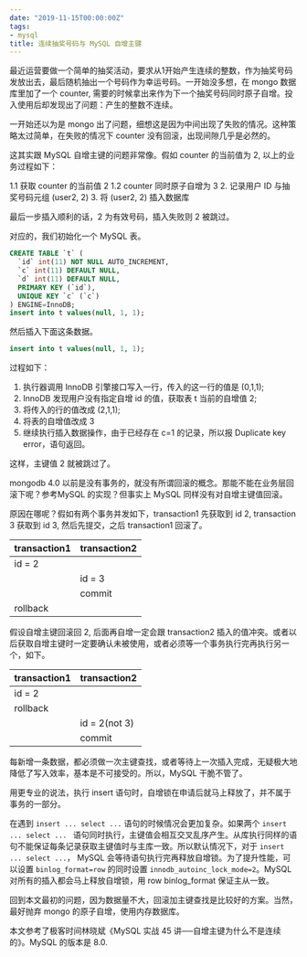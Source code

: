 ```yaml
---
date: "2019-11-15T00:00:00Z"
tags:
- mysql
title: 连续抽奖号码与 MySQL 自增主键
---
```


最近运营要做一个简单的抽奖活动，要求从1开始产生连续的整数，作为抽奖号码发放出去，最后随机抽出一个号码作为幸运号码。一开始没多想，在 mongo 数据库里加了一个 counter, 需要的时候拿出来作为下一个抽奖号码同时原子自增。投入使用后却发现出了问题：产生的整数不连续。

一开始还以为是 mongo 出了问题，细想这是因为中间出现了失败的情况。这种策略太过简单，在失败的情况下 counter 没有回滚，出现间隙几乎是必然的。

这其实跟 MySQL 自增主键的问题非常像。假如 counter 的当前值为 2, 以上的业务过程如下：

1.1 获取 counter 的当前值 2
1.2 counter 同时原子自增为 3
2. 记录用户 ID 与抽奖号码元组 (user2, 2)
3. 将 (user2, 2) 插入数据库

最后一步插入顺利的话，2 为有效号码，插入失败则 2 被跳过。

对应的，我们初始化一个 MySQL 表。

```sql
CREATE TABLE `t` (
  `id` int(11) NOT NULL AUTO_INCREMENT,
  `c` int(11) DEFAULT NULL,
  `d` int(11) DEFAULT NULL,
  PRIMARY KEY (`id`),
  UNIQUE KEY `c` (`c`)
) ENGINE=InnoDB;
insert into t values(null, 1, 1);
```

然后插入下面这条数据。

```sql
insert into t values(null, 1, 1);
```

过程如下：

1. 执行器调用 InnoDB 引擎接口写入一行，传入的这一行的值是 (0,1,1);
2. InnoDB 发现用户没有指定自增 id 的值，获取表 t 当前的自增值 2;
3. 将传入的行的值改成 (2,1,1);
4. 将表的自增值改成 3
5. 继续执行插入数据操作，由于已经存在 c=1 的记录，所以报 Duplicate key error，语句返回。

这样，主键值 2 就被跳过了。

mongodb 4.0 以前是没有事务的，就没有所谓回滚的概念。那能不能在业务层回滚下呢？参考MySQL 的实现？但事实上 MySQL 同样没有对自增主键值回滚。

原因在哪呢？假如有两个事务并发如下，transaction1 先获取到 id 2, transaction 3 获取到 id 3, 然后先提交，之后 transaction1 回滚了。

| transaction1 | transaction2 |
|--------------|--------------|
| id = 2       |              |
|              | id = 3       |
|              | commit       |
| rollback     |              |

假设自增主键回滚回 2, 后面再自增一定会跟 transaction2 插入的值冲突。或者以后获取自增主键时一定要确认未被使用，或者必须等一个事务执行完再执行另一个，如下。

| transaction1 | transaction2  |
|--------------|---------------|
| id = 2       |               |
| rollback     |               |
|              | id = 2(not 3) |
|              | commit        |

每新增一条数据，都必须做一次主键查找，或者等待上一次插入完成，无疑极大地降低了写入效率，基本是不可接受的。所以，MySQL 干脆不管了。

用更专业的说法，执行 insert 语句时，自增锁在申请后就马上释放了，并不属于事务的一部分。

在遇到 `insert ... select ...` 语句的时候情况会更加复杂。如果两个 `insert ... select ... ` 语句同时执行，主键值会相互交叉乱序产生。从库执行同样的语句不能保证每条记录获取主键值时与主库一致。所以默认情况下，对于 `insert ... select ...`， MySQL 会等待语句执行完再释放自增锁。为了提升性能，可以设置 `binlog_format=row` 的同时设置 `innodb_autoinc_lock_mode=2`。MySQL 对所有的插入都会马上释放自增锁，用 row binlog_format 保证主从一致。

回到本文最初的问题，因为数据量不大，回滚加主键查找是比较好的方案。当然，最好抛弃 mongo 的原子自增，使用内存数据库。

本文参考了极客时间林晓斌《MySQL 实战 45 讲──自增主键为什么不是连续的》。MySQL 的版本是 8.0.
